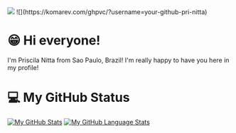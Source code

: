 <img src= "https://user-images.githubusercontent.com/73479796/111246153-88daa400-85e4-11eb-9365-06f9801fa56b.png">
![](https://komarev.com/ghpvc/?username=your-github-pri-nitta)

# 😁 Hi everyone!

I'm Priscila Nitta from Sao Paulo, Brazil! I'm really happy to have you here in my profile!



# 💻 My GitHub Status

[![My GitHub Stats](https://github-readme-stats.vercel.app/api/?username=pri-nitta&count_private=true&theme=tokyonight&showicons=true)]()
[![My GitHub Language Stats](https://github-readme-stats.vercel.app/api/top-langs/?username=pri-nitta&langs_count=5&theme=tokyonight)]()

